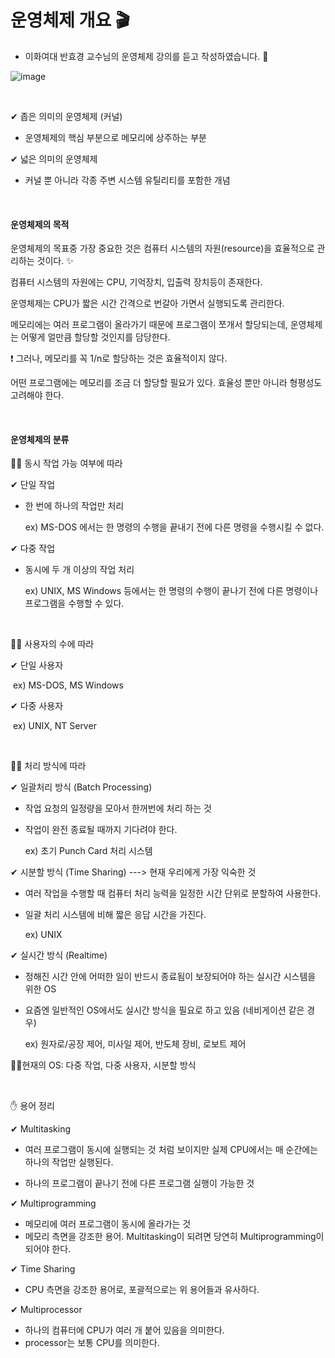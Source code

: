 # 운영체제 개요 🎬

* 이화여대 반효경 교수님의 운영체제 강의를 듣고 작성하였습니다. 🙂

![image](https://user-images.githubusercontent.com/64277114/105330451-a2c7be00-5c15-11eb-9309-a07e1e4c9958.png)

<br/>

✔ 좁은 의미의 운영체제 (커널)

* 운영체제의 핵심 부분으로 메모리에 상주하는 부분

✔ 넓은 의미의 운영체제

* 커널 뿐 아니라 각종 주변 시스템 유틸리티를 포함한 개념

<br/>

#### 운영체제의 목적

운영체제의 목표중 가장 중요한 것은 컴퓨터 시스템의 자원(resource)을 효율적으로 관리하는 것이다. ✨

컴퓨터 시스템의 자원에는 CPU, 기억장치, 입출력 장치등이 존재한다.

운영체제는 CPU가 짧은 시간 간격으로 번갈아 가면서 실행되도록 관리한다.

메모리에는 여러 프로그램이 올라가기 때문에 프로그램이 쪼개서 할당되는데, 운영체제는 어떻게 얼만큼 할당할 것인지를 담당한다.

❗ 그러나, 메모리를 꼭 1/n로 할당하는 것은 효율적이지 않다.

어떤 프로그램에는 메모리를 조금 더 할당할 필요가 있다. 효율성 뿐만 아니라 형평성도 고려해야 한다.

<br/>

#### 운영체제의 분류

🙋‍♀️ 동시 작업 가능 여부에 따라

✔ 단일 작업

* 한 번에 하나의 작업만 처리

  ex) MS-DOS 에서는 한 명령의 수행을 끝내기 전에 다른 명령을 수행시킬 수 없다.

✔ 다중 작업

* 동시에 두 개 이상의 작업 처리

  ex) UNIX, MS Windows 등에서는 한 명령의 수행이 끝나기 전에 다른 명령이나 프로그램을 수행할 수 있다.

  <br/>

🙋‍♀️ 사용자의 수에 따라

✔ 단일 사용자

​    ex) MS-DOS, MS Windows

✔ 다중 사용자

​    ex) UNIX, NT Server

<br/>

🙋‍♀️ 처리 방식에 따라

✔ 일괄처리 방식 (Batch Processing)

* 작업 요청의 일정량을 모아서 한꺼번에 처리 하는 것

* 작업이 완전 종료될 때까지 기다려야 한다.

  ex) 초기 Punch Card 처리 시스템

✔ 시분할 방식 (Time Sharing)  ---> 현재 우리에게 가장 익숙한 것

* 여러 작업을 수행할 때 컴퓨터 처리 능력을 일정한 시간 단위로 분할하여 사용한다.

* 일괄 처리 시스템에 비해 짧은 응답 시간을 가진다.

  ex) UNIX

✔ 실시간 방식 (Realtime)

* 정해진 시간 안에 어떠한 일이 반드시 종료됨이 보장되어야 하는 실시간 시스템을 위한 OS

* 요즘엔 일반적인 OS에서도 실시간 방식을 필요로 하고 있음 (네비게이션 같은 경우)

  ex) 원자로/공장 제어, 미사일 제어, 반도체 장비, 로보트 제어

🐱‍👤현재의 OS: 다중 작업, 다중 사용자, 시분할 방식

<br/>

✋ 용어 정리

✔ Multitasking 

- 여러 프로그램이 동시에 실행되는 것 처럼 보이지만 실제 CPU에서는 매 순간에는 하나의 작업만 실행된다.

- 하나의 프로그램이 끝나기 전에 다른 프로그램 실행이 가능한 것

✔ Multiprogramming

- 메모리에 여러 프로그램이 동시에 올라가는 것
- 메모리 측면을 강조한 용어. Multitasking이 되려면 당연히 Multiprogramming이 되어야 한다.

✔ Time Sharing

- CPU 측면을 강조한 용어로, 포괄적으로는 위 용어들과 유사하다.

✔ Multiprocessor

- 하나의 컴퓨터에 CPU가 여러 개 붙어 있음을 의미한다.
- processor는 보통 CPU를 의미한다.

